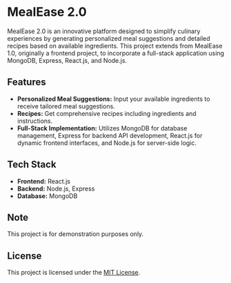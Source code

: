 # MealEase 2.0

MealEase 2.0 is an innovative platform designed to simplify culinary experiences by generating personalized meal suggestions and detailed recipes based on available ingredients. This project extends from MealEase 1.0, originally a frontend project, to incorporate a full-stack application using MongoDB, Express, React.js, and Node.js.

## Features

- **Personalized Meal Suggestions:** Input your available ingredients to receive tailored meal suggestions.
- **Recipes:** Get comprehensive recipes including ingredients and instructions.
- **Full-Stack Implementation:** Utilizes MongoDB for database management, Express for backend API development, React.js for dynamic frontend interfaces, and Node.js for server-side logic.

## Tech Stack

- **Frontend:** React.js
- **Backend:** Node.js, Express
- **Database:** MongoDB

## Note

This project is for demonstration purposes only.

## License

This project is licensed under the [MIT License](https://opensource.org/licenses/MIT).
